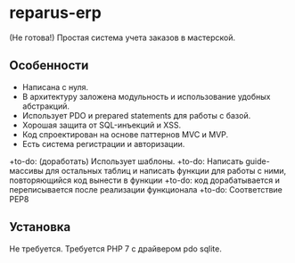 # reparus-erp

(Не готова!)
Простая система учета заказов в мастерской.

## Особенности

- Написана с нуля.
- В архитектуру заложена модульность и использование удобных абстракций.
- Использует PDO и prepared statements для работы с базой.
- Хорошая защита от SQL-инъекций и XSS.
- Код спроектирован на основе паттернов MVC и MVP.
- Есть система регистрации и авторизации.


+to-do: (доработать) Использует шаблоны.
+to-do: Написать guide-массивы для остальных таблиц и написать функции для работы с ними,
повторяющийся код вынести в функции
+to-do: код дорабатывается и переписывается после реализации функционала
+to-do: Соответствие PEP8

## Установка

Не требуется.
Требуется PHP 7 с драйвером pdo sqlite.
